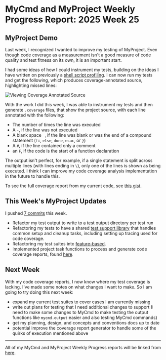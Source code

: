 # MyCmd and MyProject Weekly Progress Report: 2025 Week 25

## MyProject Demo

Last week, I recognized I wanted to improve my testing of MyProject. Even though code coverage as a measurement isn't a good measure of code quality and test fitness on its own, it is an important start.

I had some ideas of how I could instrument my tests, building on the ideas I have written on previously a [shell script profiling](../2024-12-05-december-adventure-2024:-day-5/#cognitohazards-and-side-quests-shell-script-profiling). I can now run my tests and get the following, which produces coverage-annotated source, highlighting missed lines:

![Viewing Coverage Annotated Source](../../images/code-coverage.png)

With the work I did this week, I was able to instrument my tests and then generate `.coverage` files, that show the project source, with each line annotated with the following:

- The number of times the line was executed
- A `-`, if the line was not executed
- A blank space ` `, if the line was blank or was the end of a compound statement (`fi`, `else`, `done`, `esac`, or `}`)
- A `#`, if the line contained only a comment
- an `F`, if the code is the start of a function declaration

The output isn't perfect, for example, if a single statement is split across multiple lines (with lines ending in `\`), only one of the lines is shown as being executed. I think I can improve my code coverage analysis implementation in the future to handle this.

To see the full coverage report from my current code, see [this gist](https://gist.github.com/travisbhartwell/2134385e45192eb695369597f93167dd).

## This Week's MyProject Updates

I pushed [7 commits](https://github.com/travisbhartwell/myproject/commits/main/?since=2025-06-15&until=2025-06-21) this week.

- Refactor my test output to write to a test output directory per test run
- Refactoring my tests to have a shared [test support library](https://github.com/travisbhartwell/myproject/blob/3912ada3dfb334159cf0155732ec2bdc7f677728/testing/tests/testing-support-lib) that handles common setup and cleanup tasks, including setting up tracing used for code coverage.
- Refactoring my test suites into [feature-based](https://github.com/travisbhartwell/myproject/tree/3912ada3dfb334159cf0155732ec2bdc7f677728/testing/tests).
- Implemented project task functions to process and generate code coverage reports, found [here](https://github.com/travisbhartwell/myproject/blob/3912ada3dfb334159cf0155732ec2bdc7f677728/myproject-tasks#L158-L241).

## Next Week

With my code coverage reports, I now know where my test coverage is lacking. I've made some notes on what changes I want to make. So I am going to try doing this next week:

- expand my current test suites to cover cases I am currently missing
- write out plans for testing that I need additional changes to support (I need to make some changes to MyCmd to make testing the output functions like `mycmd.output` easier and also testing MyCmd commands)
- get my planning, design, and concepts and conventions docs up to date
- potential improve the coverage report generator to handle some of the quirks of execution mentioned above

---

All of my MyCmd and MyProject Weekly Progress reports will be linked from [here](../../weekly-progress-reports).

